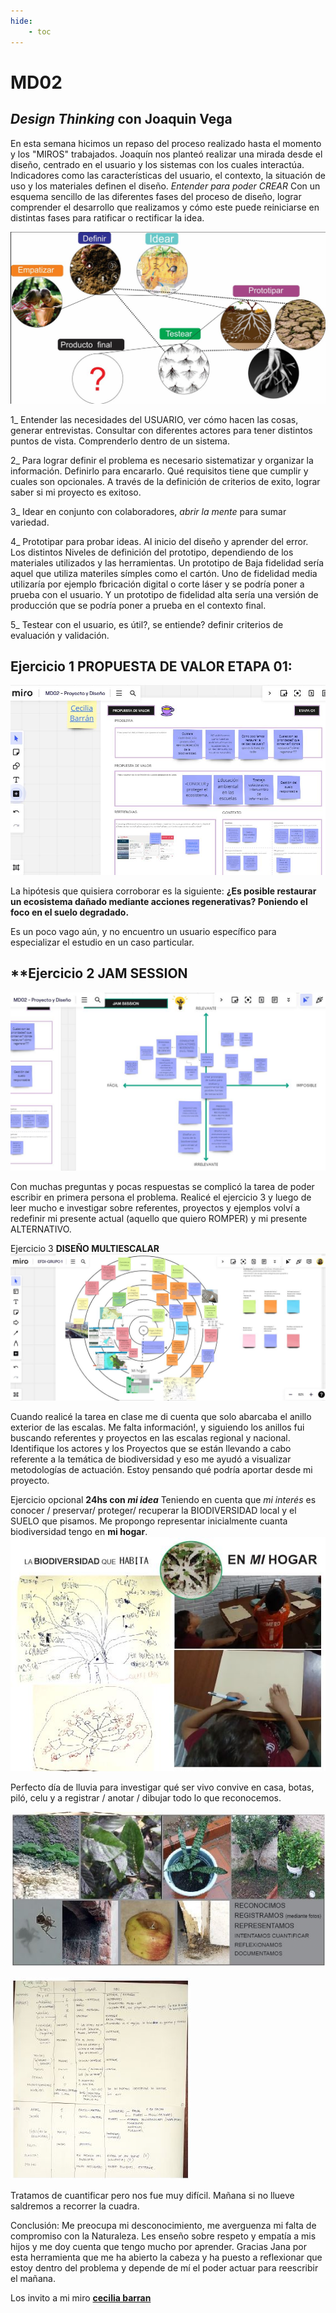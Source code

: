 ```yaml
---
hide:
    - toc
---
```


# **MD02**
## ***Design Thinking* con Joaquin Vega**

En esta semana hicimos un repaso del proceso realizado hasta el momento y los "MIROS" trabajados. 
Joaquín nos planteó realizar una mirada desde el diseño, centrado en el usuario y los sistemas con los cuales interactúa. Indicadores como las características del usuario, el contexto, la situación de uso y los materiales definen el diseño. 
*Entender para poder CREAR*
Con un esquema sencillo de las diferentes fases del proceso de diseño, lograr comprender el desarrollo que realizamos y cómo este puede reiniciarse en distintas fases para ratificar o rectificar la idea.

![](../images/MD02/1.jpg)

1_ Entender las necesidades del USUARIO, ver cómo hacen las cosas, generar entrevistas. Consultar con diferentes actores para tener distintos puntos de vista. Comprenderlo dentro de un sistema.

2_ Para lograr definir el problema es necesario  sistematizar y organizar la información. Definirlo para encararlo. Qué requisitos tiene que cumplir y cuales son opcionales. A través de la definición de criterios de exito, lograr saber si mi proyecto es exitoso.

3_ Idear en conjunto con colaboradores, *abrir la mente* para sumar variedad. 

4_ Prototipar para probar ideas. Al inicio del diseño y  aprender del error. Los distintos Niveles de definición del prototipo, dependiendo de los materiales utilizados y las herramientas. Un prototipo de Baja fidelidad sería aquel que utiliza materiles símples como el cartón. Uno de fidelidad media utilizaría por ejemplo fbricación digital o corte láser y se podría poner a prueba con el usuario. Y un prototipo de fidelidad alta sería una versión de producción que se podría poner  a prueba en el contexto final.

5_ Testear con el usuario, es útil?, se entiende? definir criterios de evaluación y validación.

## **Ejercicio 1 **PROPUESTA DE VALOR** ETAPA 01:**

![](../images/MD02/E1.JPG)

La hipótesis que quisiera corroborar es la siguiente:
 **¿Es posible restaurar un ecosistema dañado mediante acciones regenerativas? Poniendo el foco en el suelo degradado.**
 
Es un poco vago aún, y no encuentro un usuario específico para especializar el estudio en un caso particular.

## **Ejercicio 2 **JAM SESSION**

![](../images/MD02/E2.JPG)

Con muchas preguntas y pocas respuestas se complicó la tarea de poder escribir en primera persona el problema. Realicé el ejercicio 3 y luego de leer mucho e investigar sobre referentes, proyectos y ejemplos volví a redefinir mi presente  actual (aquello que quiero ROMPER) y mi presente ALTERNATIVO. 

Ejercicio 3 **DISEÑO MULTIESCALAR**
![](../images/MD01/3.JPG)

Cuando realicé la tarea en clase me di cuenta que solo abarcaba el anillo exterior de las escalas. Me falta información!, y siguiendo los anillos fui buscando referentes y proyectos en las escalas regional y nacional. Identifique los actores y los Proyectos que se están llevando a cabo referente a la temática de biodiversidad y eso me ayudó a visualizar metodologías de actuación. Estoy pensando qué podría aportar desde mi proyecto.

Ejercicio  opcional **24hs con *mi idea***
Teniendo en cuenta que *mi interés* es conocer / preservar/ proteger/ recuperar la BIODIVERSIDAD local y el SUELO que pisamos. Me propongo representar inicialmente cuanta biodiversidad tengo en **mi hogar**.
![](../images/MD01/4A.JPG)

Perfecto día de lluvia para investigar qué ser vivo convive en casa, botas, piló, celu y a registrar / anotar / dibujar todo lo que reconocemos.

![](../images/MD01/4B.JPG)

![](../images/MD01/4C.JPG)

Tratamos de cuantificar pero nos fue muy difícil. 
Mañana si no llueve saldremos a recorrer la cuadra.


Conclusión:
Me preocupa mi desconocimiento, me averguenza mi falta de compromiso con la Naturaleza. Les enseño sobre respeto y empatía a mis hijos y me doy cuenta que tengo mucho por aprender. 
Gracias Jana por esta herramienta que me ha abierto la cabeza y ha puesto a reflexionar que estoy dentro del problema y depende de mí el poder actuar para reescribir el mañana.  

Los invito a mi miro **[cecilia barran](https://miro.com/app/board/uXjVKQ8BQl4=/)**